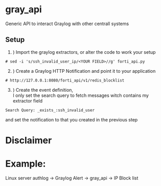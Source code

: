 # gray_api
Generic API to interact Graylog with other centrall systems  


## Setup

1. ) Import the graylog extractors, or alter the code to work your setup  
```
# sed -i 's/ssh_invalid_user_ip/<YOUR FIELD>//g' forti_api.py
```
  
2. ) Create a Graylog HTTP Notification and point it to your application
```
# http://127.0.0.1:8080/forti_api/v1/redis_blocklist
```

3. ) Create the event definition,  
I only set the search query to fetch messages witch contains my extractor field  
```
Search Query: _exists_:ssh_invalid_user
```
and set the notification to that you created in the previous step  


# Disclaimer


# Example:
Linux server authlog -> Graylog Alert -> gray_api -> IP Block list
